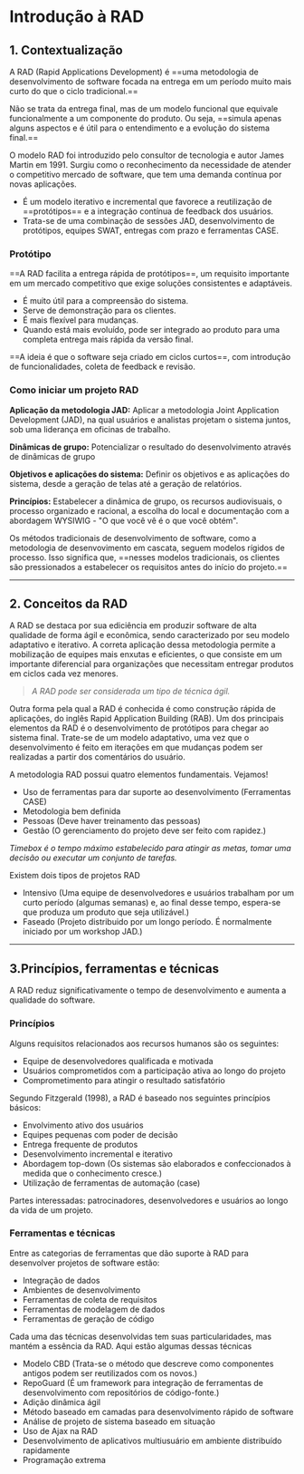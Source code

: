 # **Introdução à RAD**

## 1. Contextualização

A RAD (Rapid Applications Development) é ==uma metodologia de desenvolvimento de software focada na entrega em um período muito mais curto do que o ciclo tradicional.==

Não se trata da entrega final, mas de um modelo funcional que equivale funcionalmente a um componente do produto. Ou seja, ==simula apenas alguns aspectos e é útil para o entendimento e a evolução do sistema final.==

O modelo RAD foi introduzido pelo consultor de tecnologia e autor James Martin em 1991. Surgiu como o reconhecimento da necessidade de atender o competitivo mercado de software, que tem uma demanda contínua por novas aplicações.

- É um modelo iterativo e incremental que favorece a reutilização de ==protótipos== e a integração contínua de feedback dos usuários.
- Trata-se de uma combinação de sessões JAD, desenvolvimento de protótipos, equipes SWAT, entregas com prazo e ferramentas CASE.

### Protótipo

==A RAD facilita a entrega rápida de protótipos==, um requisito importante em um mercado competitivo que exige soluções consistentes e adaptáveis.

- É muito útil para a compreensão do sistema.
- Serve de demonstração para os clientes.
- É mais flexível para mudanças.
- Quando está mais evoluído, pode ser integrado ao produto para uma completa entrega mais rápida da versão final.

==A ideia é que o software seja criado em ciclos curtos==, com introdução de funcionalidades, coleta de feedback e revisão.

### Como iniciar um projeto RAD

**Aplicação da metodologia JAD:** Aplicar a metodologia Joint Application Development (JAD), na qual usuários e analistas projetam o sistema juntos, sob uma liderança em oficinas de trabalho.

**Dinâmicas de grupo:** Potencializar o resultado do desenvolvimento através de dinâmicas de grupo

**Objetivos e aplicações do sistema:** Definir os objetivos e as aplicações do sistema, desde a geração de telas até a geração de relatórios.

**Princípios:** Estabelecer a dinâmica de grupo, os recursos audiovisuais, o processo organizado e racional, a escolha do local e documentação com a abordagem WYSIWIG - "O que você vê é o que você obtém".

Os métodos tradicionais de desenvolvimento de software, como a metodologia de desenvovimento em cascata, seguem modelos rígidos de processo. Isso significa que, ==nesses modelos tradicionais, os clientes são pressionados a estabelecer os requisitos antes do início do projeto.==

---
## 2. Conceitos da RAD

A RAD se destaca por sua ediciência em produzir software de alta qualidade de forma ágil e econômica, sendo caracterizado por seu modelo adaptativo e iterativo. A correta aplicação dessa metodologia permite a mobilização de equipes mais enxutas e eficientes, o que consiste em um importante diferencial para organizações que necessitam entregar produtos em ciclos cada vez menores.

>*A RAD pode ser considerada um tipo de técnica ágil.*

Outra forma pela qual a RAD é conhecida é como construção rápida de aplicações, do inglês Rapid Application Building (RAB). Um dos principais elementos da RAD é o desenvolvimento de protótipos para chegar ao sistema final. Trate-se de um modelo adaptativo, uma vez que o desenvolvimento é feito em iterações em que mudanças podem ser realizadas a partir dos comentários do usuário.

A metodologia RAD possui quatro elementos fundamentais. Vejamos!
- Uso de ferramentas para dar suporte ao desenvolvimento (Ferramentas CASE)
- Metodologia bem definida
- Pessoas (Deve haver treinamento das pessoas)
- Gestão (O gerenciamento do projeto deve ser feito com rapidez.)

*Timebox é o tempo máximo estabelecido para atingir as metas, tomar uma decisão ou executar um conjunto de tarefas.*

Existem dois tipos de projetos RAD
- Intensivo (Uma equipe de desenvolvedores e usuários trabalham por um curto período (algumas semanas) e, ao final desse tempo, espera-se que produza um produto que seja utilizável.)
- Faseado (Projeto distribuido por um longo período. É normalmente iniciado por um workshop JAD.)

---
## 3.Princípios, ferramentas e técnicas

A RAD reduz significativamente o tempo de desenvolvimento e aumenta a qualidade do software.

### Princípios
Alguns requisitos relacionados aos recursos humanos são os seguintes:
- Equipe de desenvolvedores qualificada e motivada
- Usuários comprometidos com a participação ativa ao longo do projeto
- Comprometimento para atingir o resultado satisfatório

Segundo Fitzgerald (1998), a RAD é baseado nos seguintes princípios básicos:
- Envolvimento ativo dos usuários
- Equipes pequenas com poder de decisão
- Entrega frequente de produtos
- Desenvolvimento incremental e iterativo
- Abordagem top-down (Os sistemas são elaborados e confeccionados à medida que o conhecimento cresce.)
- Utilização de ferramentas de automação (case)

Partes interessadas: patrocinadores, desenvolvedores e usuários ao longo da vida de um projeto.

### Ferramentas e técnicas
Entre as categorias de ferramentas que dão suporte à RAD para desenvolver projetos de software estão:

- Integração de dados
- Ambientes de desenvolvimento
- Ferramentas de coleta de requisitos
- Ferramentas de modelagem de dados
- Ferramentas de geração de código

Cada uma das técnicas desenvolvidas tem suas particularidades, mas mantém a essência da RAD. Aqui estão algumas dessas técnicas

- Modelo CBD (Trata-se o método que descreve como componentes antigos podem ser reutilizados com os novos.)
- RepoGuard (É um framework para integração de ferramentas de desenvolvimento com repositórios de código-fonte.)
- Adição dinâmica ágil
- Método baseado em camadas para desenvolvimento rápido de software
- Análise de projeto de sistema baseado em situação
- Uso de Ajax na RAD
- Desenvolvimento de aplicativos multiusuário em ambiente distribuído rapidamente
- Programação extrema

